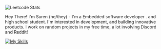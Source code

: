 

![Leetcode Stats](https://leetcard.jacoblin.cool/surendars0401?ext=heatmap)

Hey There!
I'm Suren (he/they) - I'm a Embedded software developer . and high school student. I'm interested in development,
and building innovative products. I work on random projects in my free time, a lot involving Discord and Reddit!

[![My Skills](https://skillicons.dev/icons?i=arduino,bash,aws,c,cpp,linux,py,fastapi,raspberrypi,tensorflow,html,css,js,mysql)](https://skillicons.dev)
